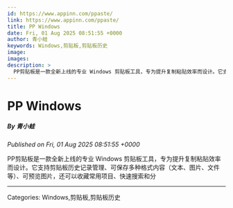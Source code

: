 ```yaml
---
id: https://www.appinn.com/ppaste/
link: https://www.appinn.com/ppaste/
title: PP Windows
date: Fri, 01 Aug 2025 08:51:55 +0000
author: 青小蛙
keywords: Windows,剪贴板,剪贴板历史
image: 
images: 
description: >
  PP剪贴板是一款全新上线的专业 Windows 剪贴板工具，专为提升复制粘贴效率而设计。它支持剪贴板历史记录管理、可保存多种格式内容（文本、图片、文件等）、可预览图片，还可以收藏常用项目、快速搜索和分 
---
```

# PP Windows
##### By 青小蛙
_Published on Fri, 01 Aug 2025 08:51:55 +0000_

PP剪贴板是一款全新上线的专业 Windows 剪贴板工具，专为提升复制粘贴效率而设计。它支持剪贴板历史记录管理、可保存多种格式内容（文本、图片、文件等）、可预览图片，还可以收藏常用项目、快速搜索和分

---
Categories: Windows,剪贴板,剪贴板历史